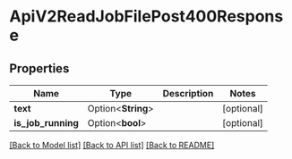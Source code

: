 # ApiV2ReadJobFilePost400Response

## Properties

Name | Type | Description | Notes
------------ | ------------- | ------------- | -------------
**text** | Option<**String**> |  | [optional]
**is_job_running** | Option<**bool**> |  | [optional]

[[Back to Model list]](../README.md#documentation-for-models) [[Back to API list]](../README.md#documentation-for-api-endpoints) [[Back to README]](../README.md)


